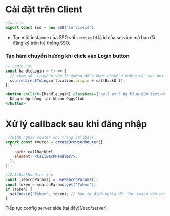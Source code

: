 # Cài đặt trên Client

```js
//sso.js
export const sso = new SSO("serviceId");
```
- Tạo một instance của SSO với `serviceId` là id của service mà bạn đã đăng ký trên hệ thống SSO.
### Tạo hàm chuyển hướng khi click vào Login button
```jsx
// Login.jsx
const handleLogin = () => {
  // tham số truyền vào là đường dẫn được chuyển hướng về sau khi đăng nhập xong
  sso.redirectToLogin(location.origin + callBackUrl);
};
```
```jsx
<button onClick={handleLogin} className={'py-3 px-5 bg-blue-600 text-white rounded-md hover:bg-blue-500'}>
  Đăng nhập bằng tài khoản OggyClub
</button>
```

# Xử lý callback sau khi đăng nhập
```jsx
 //Định nghĩa router cho trang callback
export const router = createBrowserRouter([
  {
    path: callBackUrl,
    element: <CallBackHandler/>,
  },
]);

```

```jsx
//CallBackHandler.jsx
const [searchParams] = useSearchParams();
const token = searchParams.get('Token');
if (token) {
  setCookie('Token', token); // hàm tự định nghĩa để lưu token vào cookie
}
```

Tiếp tục config server side (tại đây)[/sso/server]
